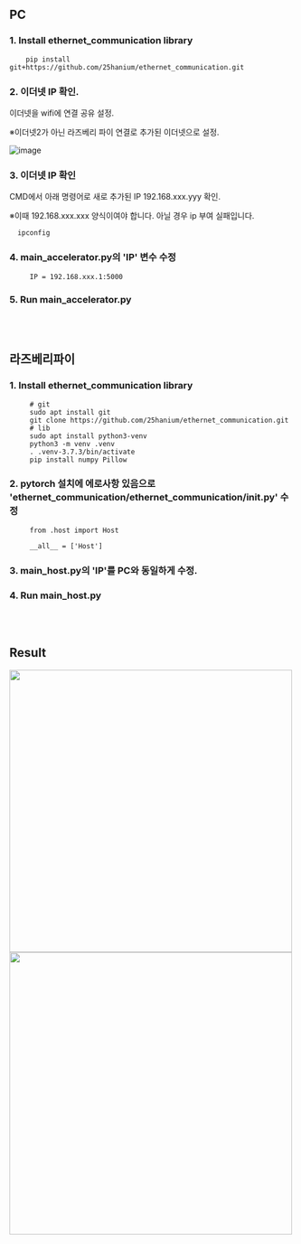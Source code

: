 ## PC
### 1. Install ethernet_communication library
   
        pip install git+https://github.com/25hanium/ethernet_communication.git


### 2. 이더넷 IP 확인.

이더넷을 wifi에 연결 공유 설정. 

※이더넷2가 아닌 라즈베리 파이 연결로 추가된 이더넷으로 설정.

  ![image](https://github.com/user-attachments/assets/636f9b33-bf04-464b-8029-4ec926c2c560)
  

### 3. 이더넷 IP 확인

CMD에서 아래 명령어로 새로 추가된 IP 192.168.xxx.yyy 확인. 

※이때 192.168.xxx.xxx 양식이여야 합니다. 아닐 경우 ip 부여 실패입니다.

      ipconfig


### 4. main_accelerator.py의 'IP' 변수 수정

         IP = 192.168.xxx.1:5000

### 5. Run main_accelerator.py
<br><br>

## 라즈베리파이 
### 1. Install ethernet_communication library

         # git
         sudo apt install git
         git clone https://github.com/25hanium/ethernet_communication.git
         # lib
         sudo apt install python3-venv
         python3 -m venv .venv
         . .venv-3.7.3/bin/activate
         pip install numpy Pillow


### 2. pytorch 설치에 에로사항 있음으로 'ethernet_communication/ethernet_communication/__init__.py' 수정
 
         from .host import Host
         
         __all__ = ['Host']

### 3. main_host.py의 'IP'를 PC와 동일하게 수정. 
### 4. Run main_host.py
<br><br>
## Result

 <img src="https://github.com/user-attachments/assets/e553aa82-d91f-46ab-be18-77f183836b95"  width="500"/>
 <img src="https://github.com/user-attachments/assets/da150566-5c05-45bc-9bf6-f2d0e2dfde57"  width="500"/>
